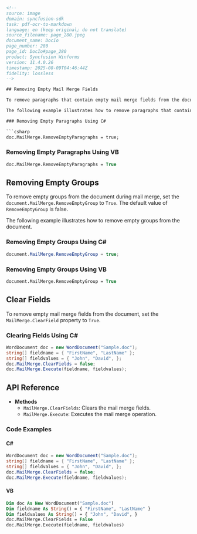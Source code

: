 ```html
<!-- 
source: image
domain: syncfusion-sdk
task: pdf-ocr-to-markdown
language: en (keep original; do not translate)
source_filename: page_280.jpeg
document_name: DocIo
page_number: 280
page_id: DocIo#page_280
product: Syncfusion Winforms
version: 11.4.0.26
timestamp: 2025-08-09T04:46:44Z
fidelity: lossless
-->

## Removing Empty Mail Merge Fields

To remove paragraphs that contain empty mail merge fields from the document, set the `doc.MailMerge.RemoveEmptyParagraphs` to `True`.

The following example illustrates how to remove paragraphs that contain empty mail merge fields.

### Removing Empty Paragraphs Using C#

```csharp
doc.MailMerge.RemoveEmptyParagraphs = true;
```

### Removing Empty Paragraphs Using VB

```vb
doc.MailMerge.RemoveEmptyParagraphs = True
```

## Removing Empty Groups

To remove empty groups from the document during mail merge, set the `document.MailMerge.RemoveEmptyGroup` to `True`. The default value of `RemoveEmptyGroup` is false.

The following example illustrates how to remove empty groups from the document.

### Removing Empty Groups Using C#

```csharp
document.MailMerge.RemoveEmptyGroup = true;
```

### Removing Empty Groups Using VB

```vb
document.MailMerge.RemoveEmptyGroup = True
```

## Clear Fields

To remove empty mail merge fields from the document, set the `MailMerge.ClearField` property to `True`.

### Clearing Fields Using C#

```csharp
WordDocument doc = new WordDocument("Sample.doc");
string[] fieldname = { "FirstName", "LastName" };
string[] fieldvalues = { "John", "David", };
doc.MailMerge.ClearFields = false;
doc.MailMerge.Execute(fieldname, fieldvalues);
```

## API Reference

- **Methods**
  - `MailMerge.ClearFields`: Clears the mail merge fields.
  - `MailMerge.Execute`: Executes the mail merge operation.

### Code Examples

#### C#

```csharp
WordDocument doc = new WordDocument("Sample.doc");
string[] fieldname = { "FirstName", "LastName" };
string[] fieldvalues = { "John", "David", };
doc.MailMerge.ClearFields = false;
doc.MailMerge.Execute(fieldname, fieldvalues);
```

#### VB

```vb
Dim doc As New WordDocument("Sample.doc")
Dim fieldname As String() = { "FirstName", "LastName" }
Dim fieldvalues As String() = { "John", "David", }
doc.MailMerge.ClearFields = False
doc.MailMerge.Execute(fieldname, fieldvalues)
```

<!-- tags: [Syncfusion, MailMerge, RemoveEmptyParagraphs, RemoveEmptyGroup, ClearFields, WordDocument, MailMerge.Execute, MailMerge.ClearFields, C#, VB] keywords: [Empty Paragraphs, Empty Groups, Clear Fields, MailMerge, WordDocument, Execute, ClearFields, C#, VB] -->
```